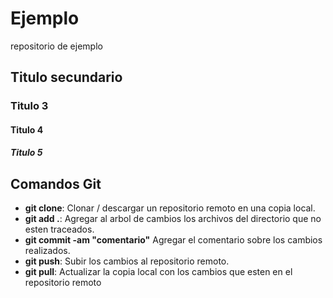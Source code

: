 # Ejemplo
repositorio de ejemplo

## Titulo secundario
### Titulo 3
#### Titulo 4
##### Titulo 5

## Comandos Git

- __git clone__: Clonar / descargar un repositorio remoto en una copia local.
- __git add .__: Agregar al arbol de cambios los archivos del directorio que no esten traceados.
- __git commit -am "comentario"__ Agregar el comentario sobre los cambios realizados.
- __git push__: Subir los cambios al repositorio remoto.
- __git pull__: Actualizar la copia local con los cambios que esten en el repositorio remoto

